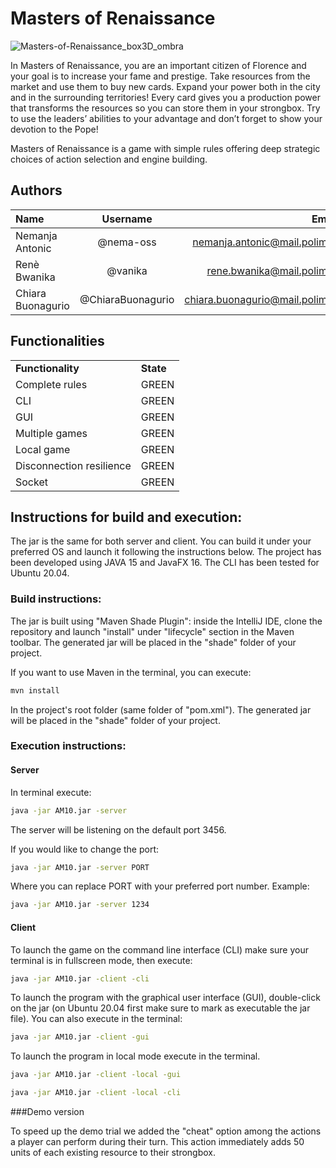 # Masters of Renaissance
![Masters-of-Renaissance_box3D_ombra](https://user-images.githubusercontent.com/69718409/123828764-1c20b680-d902-11eb-893a-d897be8df36a.png)


In Masters of Renaissance, you are an important citizen of Florence and your goal is to increase your fame and prestige. Take resources from the market and use them to buy new cards. Expand your power both in the city and in the surrounding territories! Every card gives you a production power that transforms the resources so you can store them in your strongbox. Try to use the leaders’ abilities to your advantage and don’t forget to show your devotion to the Pope!

Masters of Renaissance is a game with simple rules offering deep strategic choices of action selection and engine building.

## Authors

| Name        | Username    | Email         |
| :---        |    :----:   |          ---: |
| Nemanja Antonic      | @nema-oss       | nemanja.antonic@mail.polimi.it   |
| Renè Bwanika   | @vanika        | rene.bwanika@mail.polimi.it      |
| Chiara Buonagurio   | @ChiaraBuonagurio        | chiara.buonagurio@mail.polimi.it      |

## Functionalities

|     |     |
| --- | --- |
| **Functionality** | **State** |
| Complete rules | GREEN |
| CLI | GREEN |
| GUI | GREEN |
| Multiple games | GREEN |
| Local game | GREEN |
| Disconnection resilience | GREEN |
| Socket | GREEN |


## Instructions for build and execution:
The jar is the same for both server and client. You can build it under your preferred OS and launch it following the instructions below. The project has been developed using JAVA 15 and JavaFX 16. 
The CLI has been tested for Ubuntu 20.04.

### Build instructions:
The jar is built using "Maven Shade Plugin": inside the IntelliJ IDE, clone the repository and launch "install" under "lifecycle" section in the Maven toolbar. The generated jar will be placed in the "shade" folder of your project.

If you want to use Maven in the terminal, you can execute:
```bash 
mvn install
```
In the project's root folder (same folder of "pom.xml"). The generated jar will be placed in the "shade" folder of your project.

### Execution instructions:
#### Server
In terminal execute:
```bash
java -jar AM10.jar -server 
```
The server will be listening on the default port 3456.

If you would like to change the port:
```bash
java -jar AM10.jar -server PORT
```
Where you can replace PORT with your preferred port number. Example:
```bash 
java -jar AM10.jar -server 1234
```

#### Client
To launch the game on the command line interface (CLI) make sure your terminal is in fullscreen mode, then execute:
```bash
java -jar AM10.jar -client -cli
```
To launch the program with the graphical user interface (GUI), double-click on the jar (on Ubuntu 20.04 first make sure to mark as executable the jar file). You can also execute in the terminal:
```bash
java -jar AM10.jar -client -gui
```

To launch the program in local mode execute in the terminal.

```bash
java -jar AM10.jar -client -local -gui
```
```bash
java -jar AM10.jar -client -local -cli
```

###Demo version

To speed up the demo trial we added the "cheat" option among the actions a player can perform during their turn. 
This action immediately adds 50 units of each existing resource to their strongbox.

